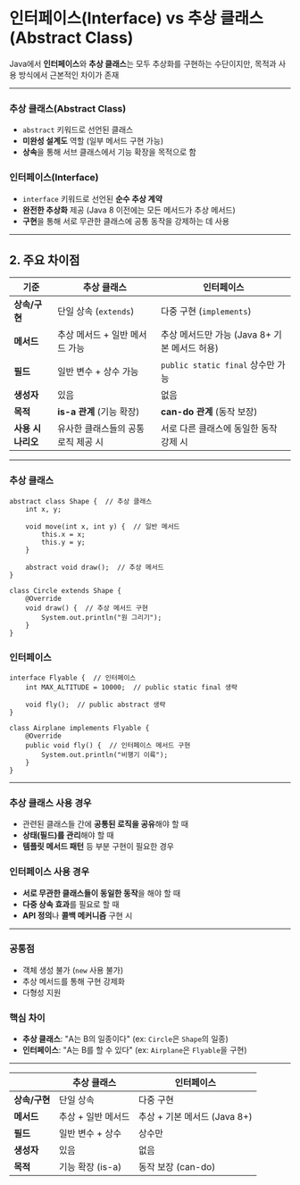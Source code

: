 # 인터페이스(Interface) vs 추상 클래스(Abstract Class)

Java에서 **인터페이스**와 **추상 클래스**는 모두 추상화를 구현하는 수단이지만, 목적과 사용 방식에서 근본적인 차이가 존재

---

### **추상 클래스(Abstract Class)**
- `abstract` 키워드로 선언된 클래스
- **미완성 설계도** 역할 (일부 메서드 구현 가능)
- **상속**을 통해 서브 클래스에서 기능 확장을 목적으로 함

### **인터페이스(Interface)**
- `interface` 키워드로 선언된 **순수 추상 계약**
- **완전한 추상화** 제공 (Java 8 이전에는 모든 메서드가 추상 메서드)
- **구현**을 통해 서로 무관한 클래스에 공통 동작을 강제하는 데 사용

---

## 2. 주요 차이점

| 기준                | 추상 클래스                          | 인터페이스                          |
|---------------------|--------------------------------------|-------------------------------------|
| **상속/구현**       | 단일 상속 (`extends`)                | 다중 구현 (`implements`)            |
| **메서드**          | 추상 메서드 + 일반 메서드 가능       | 추상 메서드만 가능 (Java 8+ 기본 메서드 허용) |
| **필드**            | 일반 변수 + 상수 가능                | `public static final` 상수만 가능    |
| **생성자**          | 있음                                 | 없음                                |
| **목적**            | **is-a 관계** (기능 확장)           | **can-do 관계** (동작 보장)          |
| **사용 시나리오**   | 유사한 클래스들의 공통 로직 제공 시  | 서로 다른 클래스에 동일한 동작 강제 시 |

---


### **추상 클래스**
```
abstract class Shape {  // 추상 클래스
    int x, y;
    
    void move(int x, int y) {  // 일반 메서드
        this.x = x;
        this.y = y;
    }
    
    abstract void draw();  // 추상 메서드
}

class Circle extends Shape {
    @Override
    void draw() {  // 추상 메서드 구현
        System.out.println("원 그리기");
    }
}
```

### **인터페이스**
```
interface Flyable {  // 인터페이스
    int MAX_ALTITUDE = 10000;  // public static final 생략
    
    void fly();  // public abstract 생략
}

class Airplane implements Flyable {
    @Override
    public void fly() {  // 인터페이스 메서드 구현
        System.out.println("비행기 이륙");
    }
}
```

---

### **추상 클래스 사용 경우**
- 관련된 클래스들 간에 **공통된 로직을 공유**해야 할 때
- **상태(필드)를 관리**해야 할 때
- **템플릿 메서드 패턴** 등 부분 구현이 필요한 경우

### **인터페이스 사용 경우**
- **서로 무관한 클래스들이 동일한 동작**을 해야 할 때
- **다중 상속 효과**를 필요로 할 때
- **API 정의**나 **콜백 메커니즘** 구현 시

---

### **공통점**
- 객체 생성 불가 (`new` 사용 불가)
- 추상 메서드를 통해 구현 강제화
- 다형성 지원

### **핵심 차이**
- **추상 클래스**: "A는 B의 일종이다" (ex: `Circle`은 `Shape`의 일종)
- **인터페이스**: "A는 B를 할 수 있다" (ex: `Airplane`은 `Flyable`을 구현)

---

|                      | 추상 클래스                     | 인터페이스                     |
|----------------------|--------------------------------|-------------------------------|
| **상속/구현**        | 단일 상속                      | 다중 구현                     |
| **메서드**           | 추상 + 일반 메서드             | 추상 + 기본 메서드 (Java 8+) |
| **필드**             | 일반 변수 + 상수               | 상수만                       |
| **생성자**           | 있음                           | 없음                         |
| **목적**             | 기능 확장 (is-a)              | 동작 보장 (can-do)           |
